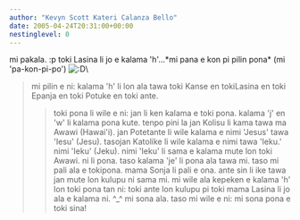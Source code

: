 ```yaml
---
author: "Kevyn Scott Kateri Calanza Bello"
date: 2005-04-24T20:31:00+00:00
nestinglevel: 0
---
```

mi pakala. :p toki Lasina li jo e kalama 'h'...\*mi pana e kon pi pilin pona\* (mi 'pa-kon-pi-po') ![:D](images/smilies/icon_e_biggrin.gif "Very Happy")\
> mi pilin e ni: kalama 'h' li lon ala tawa toki Kanse en tokiLasina
> en toki Epanja en toki Potuke en toki ante.
>> toki pona li wile e ni: jan li ken kalama e toki pona. kalama 'j'
> en 'w' li kalama pona kute.
>> tenpo pini la jan Kolisu li kama tawa ma Awawi (Hawai'i). jan
> Potetante li wile kalama e nimi 'Jesus' tawa 'Iesu' (Jesu). tasojan
> Katolike li wile kalama e nimi tawa 'Ieku.' nimi 'Ieku' (Jeku).
> nimi 'Ieku' li sama e kalama mute lon toki Awawi. ni li pona.
>> taso kalama 'je' li pona ala tawa mi. taso mi pali ala e tokipona.
> mama Sonja li pali e ona.
>> ante sin li ike tawa jan mute lon kulupu ni sama mi. mi wile ala
> kepeken e kalama 'h' lon toki pona tan ni: toki ante lon kulupu pi
> toki mama Lasina li jo ala e kalama ni.
>> ^\_^ mi sona ala. taso mi wile e ni: mi sona pona e toki sina!